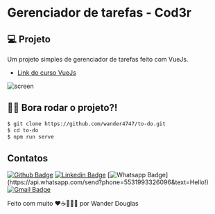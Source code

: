 # Gerenciador de tarefas - Cod3r

## 💻 Projeto

Um projeto simples de gerenciador de tarefas feito com VueJs.

- [Link do curso VueJs](https://www.cod3r.com.br/courses/vue)

![screen](https://user-images.githubusercontent.com/6461792/92111306-817b4800-edc2-11ea-8254-21cde488e35f.gif)

## 🧑‍💻 Bora rodar o projeto?!

```sh
$ git clone https://github.com/wander4747/to-do.git
$ cd to-do
$ npm run serve
```

## Contatos

[![Github Badge](https://img.shields.io/badge/-Github-000?style=flat-square&logo=Github&logoColor=white&link=https://github.com/wander4747)](https://github.com/wander4747)
[![Linkedin Badge](https://img.shields.io/badge/-LinkedIn-blue?style=flat-square&logo=Linkedin&logoColor=white&link=https://www.linkedin.com/in/wander-douglas/)](https://www.linkedin.com/in/wander-douglas/)
[![Whatsapp Badge](https://img.shields.io/badge/-Whatsapp-4CA143?style=flat-square&labelColor=4CA143&logo=whatsapp&logoColor=white&link=https://api.whatsapp.com/send?phone=5531993326096&text=Hello!)](https://api.whatsapp.com/send?phone=5531993326096&text=Hello!)
[![Gmail Badge](https://img.shields.io/badge/-Gmail-c14438?style=flat-square&logo=Gmail&logoColor=white&link=mailto:wander.douglas14@gmail.com)](mailto:wander.douglas14@gmail.com)

Feito com muito ❤️☕👨🏻‍💻 por Wander Douglas

